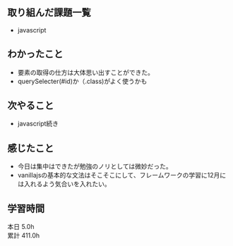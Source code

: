 ## 取り組んだ課題一覧
- javascript
## わかったこと
- 要素の取得の仕方は大体思い出すことができた。
- querySelecter(#id)か（.class)がよく使うかも
## 次やること
- javascript続き
## 感じたこと
- 今日は集中はできたが勉強のノリとしては微妙だった。
- vanillajsの基本的な文法はそこそこにして、フレームワークの学習に12月には入れるよう気合いを入れたい。
## 学習時間
本日 5.0h  
累計 411.0h
